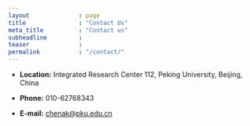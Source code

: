 ```yaml
---
layout              : page
title               : "Contact Us"
meta_title          : "Contact us"
subheadline         : 
teaser              : 
permalink           : "/contact/"
---
```


* **Location:** Integrated Research Center 112, Peking University, Beijing, China

* **Phone:** 010-62768343

* **E-mail:** chenak@pku.edu.cn
